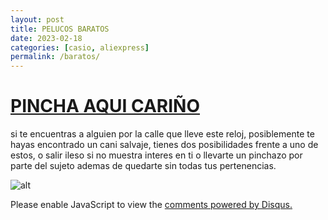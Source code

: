 ```yaml
---
layout: post
title: PELUCOS BARATOS
date: 2023-02-18 
categories: [casio, aliexpress]
permalink: /baratos/
---
```


# <a href="https://i.pinimg.com/originals/78/c1/a0/78c1a006d11511ac7929d67beac89e8e.jpg">PINCHA AQUI CARIÑO</a>

si te encuentras a alguien por la calle que lleve este reloj, posiblemente te hayas encontrado un cani salvaje, tienes dos posibilidades frente a uno de estos, o salir ileso si no muestra interes en ti o llevarte un pinchazo por parte del sujeto ademas de quedarte sin todas tus pertenencias.

![alt](https://img2.freepng.es/20180613/bke/kisspng-casio-f-91w-watch-casio-la670wega-amazon-com-projectors-5b218b9e98bcf9.8332967415289250866256.jpg)

<div id="disqus_thread"></div>
<script>
    (function() { // DON'T EDIT BELOW THIS LINE
    var d = document, s = d.createElement('script');
    s.src = 'https://https-danielocf-github-io.disqus.com/embed.js';
    s.setAttribute('data-timestamp', +new Date());
    (d.head || d.body).appendChild(s);
    })();
</script>
<noscript>Please enable JavaScript to view the <a href="https://disqus.com/?ref_noscript">comments powered by Disqus.</a></noscript>
<script id="dsq-count-scr" src="//https-danielocf-github-io.disqus.com/count.js" async></script>
